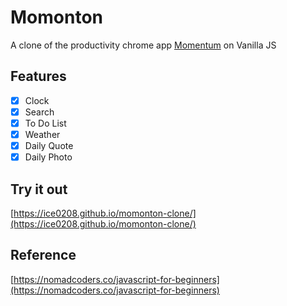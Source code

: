 # Momonton

A clone of the productivity chrome app [Momentum](https://chrome.google.com/webstore/detail/momentum/laookkfknpbbblfpciffpaejjkokdgca) on Vanilla JS

## Features

- [x] Clock
- [x] Search
- [x] To Do List
- [x] Weather
- [x] Daily Quote
- [x] Daily Photo

## Try it out

[https://ice0208.github.io/momonton-clone/](https://ice0208.github.io/momonton-clone/)

## Reference

[https://nomadcoders.co/javascript-for-beginners](https://nomadcoders.co/javascript-for-beginners)
